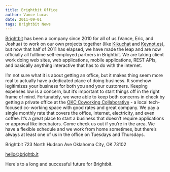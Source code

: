 ```yaml
---
title: Brightbit Office
author: Vance Lucas
date: 2011-09-01
tags: Brightbit News
---
```


[Brightbit](http://brightb.it) has been a company since 2010 for all of us (Vance, Eric, and Joshua) to work on our own projects together (like [Kikuchat](http://kikuchat.com) and [Keynot.es](http://keynot.es)), but now that half of 2011 has elapsed, we have made the leap and are now officially all fulltime self-employed partners in Brightbit. We are taking client work doing web sites, web applications, mobile applications, REST APIs, and basically anything interactive that has to do with the internet.

I’m not sure what it is about getting an office, but it makes thing seem more real to actually have a dedicated place of doing business. It somehow legitimizes your business for both you and your customers. Keeping expenses low is a concern, but it’s important to start things off in the right frame of mind. Fortunately, we were able to keep both concerns in check by getting a private office at the [OKC Coworking Collaborative](http://okccoco.com) - a local tech-focused co-working space with good rates and great company. We pay a single monthly rate that covers the office, internet, electricity, and even coffee. It’s a great place to start a business that doesn’t require applications or approval like incubators. Come check us out if you’re in the area. We have a flexible schedule and we work from home sometimes, but there’s always at least one of us in the office on Tuesdays and Thursdays.

Brightbit
723 North Hudson Ave 
Oklahoma City, OK 73102

[hello@brightb.it](mailto:hello@brightb.it)

Here's to a long and successful future for Brightbit.
